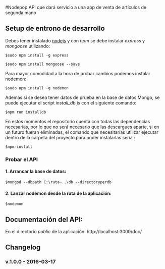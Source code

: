 #Nodepop
API que dará servicio a una app de venta de artículos de segunda mano

## Setup de entrono de desarrollo
Debes tener instalado [nodejs](http://nodejs.org/en) y
con *npm* se debe instalar *express* y *mongoose* utilizando:

`$sudo npm install -g express`

`$sudo npm install mongoose --save`

Para mayor comodidad a la hora de probar cambios podemos instalar nodemon:

`$sudo npm install -g nodemon`

Además si se desea tener datos de prueba en la base de datos Mongo, se puede ejecutar el script *install_db.js* con el siguiente comando:

`$npm run installdb`

 En estos momentos el repositorio cuenta con todas las dependencias necesarias, por lo que no será necesario que las descargues aparte, si en un futuro fueran eliminadas, el comando que necesitarías utilizar ejecutar dentro de la carpeta del proyecto para poder instalarlas sería :

`$npm-install`

### Probar el API

#### 1. Arrancar la base de datos:
`$mongod --dbpath C:\ruta~..\db --directoryperdb`
#### 2. Lanzar nodemon desde la ruta de la aplicación:
`$nodemon`


## Documentación del API:
En el directorio *public* de la aplicación: http://localhost:3000/doc/
## Changelog

### v.1.0.0 - 2016-03-17

